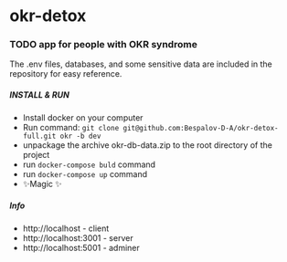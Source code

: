 # okr-detox
###  TODO app for people with OKR syndrome  
    
The .env files, databases, and some sensitive data are included in the repository for easy reference.
#####  INSTALL & RUN
- Install docker on your computer
- Run command: ```git clone git@github.com:Bespalov-D-A/okr-detox-full.git okr -b dev```
- unpackage the archive okr-db-data.zip to the root directory of the project  
- run ```docker-compose buld``` command  
- run ```docker-compose up``` command  
- ✨Magic ✨

##### Info
- http://localhost - client
- http://localhost:3001 - server
- http://localhost:5001 - adminer
